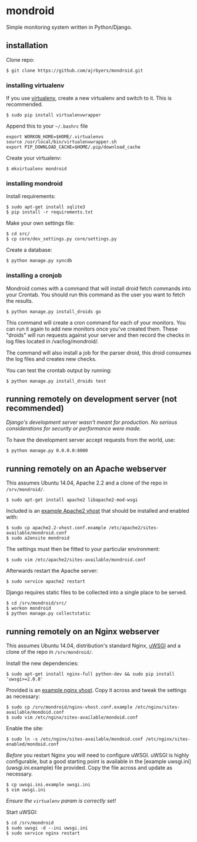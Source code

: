 # mondroid

Simple monitoring system written in Python/Django.

## installation

Clone repo:

	$ git clone https://github.com/ajrbyers/mondroid.git

### installing virtualenv

If you use [virtualenv](https://virtualenvwrapper.readthedocs.org/en/latest/), 
create a new virtualenv and switch to it. This is recommended.

	$ sudo pip install virtualenvwrapper

Append this to your `~/.bashrc` file
	
	export WORKON_HOME=$HOME/.virtualenvs
	source /usr/local/bin/virtualenvwrapper.sh
	export PIP_DOWNLOAD_CACHE=$HOME/.pip/download_cache
	
Create your virtualenv:
	
	$ mkvirtualenv mondroid

### installing mondroid

Install requirements:

	$ sudo apt-get install sqlite3
	$ pip install -r requirements.txt

Make your own settings file:

	$ cd src/
	$ cp core/dev_settings.py core/settings.py

Create a database:

	$ python manage.py syncdb

### installing a cronjob

Mondroid comes with a command that will install droid fetch commands into your Crontab. You should run this command as the user you want to fetch the results.

	$ python manage.py install_droids go

This command will create a cron command for each of your monitors. You can run it again to add new monitors once you've created them. These "droids" will run requests against your server and then record the checks in log files located in /var/log/mondroid/.

The command will also install a job for the parser droid, this droid consumes the log files and creates new checks.

You can test the crontab output by running:

	$ python manage.py install_droids test

## running remotely on development server (__not__ recommended)

_Django's development server wasn't meant for production. No serious 
considerations for security or performance were made._

To have the development server accept requests from the world, use:

	$ python manage.py 0.0.0.0:8000
	
## running remotely on an Apache webserver

This assumes Ubuntu 14.04, Apache 2.2 and a clone of the repo in 
`/srv/mondroid/`.

	$ sudo apt-get install apache2 libapache2-mod-wsgi

Included is an [example Apache2 vhost](apache2.2-vhost.conf.example) that should
be installed and enabled with:

	$ sudo cp apache2.2-vhost.conf.example /etc/apache2/sites-available/mondroid.conf
	$ sudo a2ensite mondroid

The settings must then be fitted to your particular environment:

	$ sudo vim /etc/apache2/sites-available/mondroid.conf

Afterwards restart the Apache server:

	$ sudo service apache2 restart

Django requires static files to be collected into a single place to be served.

	$ cd /srv/mondroid/src/
	$ workon mondroid
	$ python manage.py collectstatic

## running remotely on an Nginx webserver

This assumes Ubuntu 14.04, distribution's standard Nginx, 
[uWSGI](https://uwsgi-docs.readthedocs.org/en/latest/) and a clone of the repo 
in `/srv/mondroid/`.

Install the new dependencies:

	$ sudo apt-get install nginx-full python-dev && sudo pip install 'uwsgi>=2.0.8'

Provided is an [example nginx vhost](nginx-vhost.conf.example). Copy it across
and tweak the settings as necessary:

	$ sudo cp /srv/mondroid/nginx-vhost.conf.example /etc/nginx/sites-available/mondoid.conf
	$ sudo vim /etc/nginx/sites-available/mondoid.conf
	
Enable the site:

	$ sudo ln -s /etc/nginx/sites-available/mondoid.conf /etc/nginx/sites-enabled/mondoid.conf

_Before_ you restart Nginx you will need to configure uWSGI. uWSGI is highly 
configurable, but a good starting point is available in the [example uwsgi.ini]
(uwsgi.ini.example) file provided. Copy the file across and update as necessary.

	$ cp uwsgi.ini.example uwsgi.ini
	$ vim uwsgi.ini
	
_Ensure the `virtualenv` param is correctly set!_

Start uWSGI:

	$ cd /srv/mondroid
	$ sudo uwsgi -d --ini uwsgi.ini
	$ sudo service nginx restart

